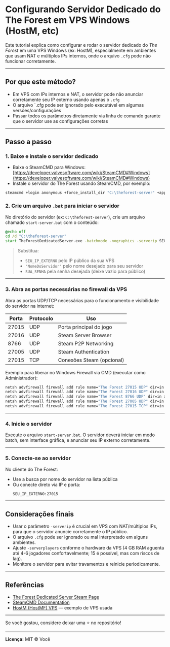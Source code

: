 # Configurando Servidor Dedicado do The Forest em VPS Windows (HostM, etc)

Este tutorial explica como configurar e rodar o servidor dedicado do *The Forest* em uma VPS Windows (ex: HostM), especialmente em ambientes que usam NAT e múltiplos IPs internos, onde o arquivo `.cfg` pode não funcionar corretamente.

---

## Por que este método?

- Em VPS com IPs internos e NAT, o servidor pode não anunciar corretamente seu IP externo usando apenas o `.cfg`
- O arquivo `.cfg pode ser ignorado pelo executável em algumas versões/configurações
- Passar todos os parâmetros diretamente via linha de comando garante que o servidor use as configurações corretas

---

## Passo a passo

### 1. Baixe e instale o servidor dedicado

- Baixe o SteamCMD para Windows:  
  [https://developer.valvesoftware.com/wiki/SteamCMD#Windows](https://developer.valvesoftware.com/wiki/SteamCMD#Windows)
- Instale o servidor do The Forest usando SteamCMD, por exemplo:

```bat
steamcmd +login anonymous +force_install_dir "C:\theforest-server" +app_update 556450 validate +quit
```

### 2. Crie um arquivo `.bat` para iniciar o servidor

No diretório do servidor (ex: `C:\theforest-server`), crie um arquivo chamado `start-server.bat` com o conteúdo:

```bat
@echo off
cd /d "C:\theforest-server"
start TheForestDedicatedServer.exe -batchmode -nographics -serverip SEU_IP_EXTERNO -serversteamport 8766 -servergameport 27015 -serverqueryport 27016 -servername NomeDoServidor -serverplayers 15 -difficulty Normal -inittype Continue -slot 1 -serverpassword SUA_SENHA
```

> Substitua:  
> - `SEU_IP_EXTERNO` pelo IP público da sua VPS  
> - `"NomeDoServidor"` pelo nome desejado para seu servidor  
> - `SUA_SENHA` pela senha desejada (deixe vazio para público)

---

### 3. Abra as portas necessárias no firewall da VPS

Abra as portas UDP/TCP necessárias para o funcionamento e visibilidade do servidor na internet:

| Porta  | Protocolo | Uso                  |
|--------|-----------|----------------------|
| 27015  | UDP       | Porta principal do jogo |
| 27016  | UDP       | Steam Server Browser  |
| 8766   | UDP       | Steam P2P Networking |
| 27005  | UDP       | Steam Authentication |
| 27015  | TCP       | Conexões Steam (opcional) |

Exemplo para liberar no Windows Firewall via CMD (executar como Administrador):

```bat
netsh advfirewall firewall add rule name="The Forest 27015 UDP" dir=in action=allow protocol=UDP localport=27015
netsh advfirewall firewall add rule name="The Forest 27016 UDP" dir=in action=allow protocol=UDP localport=27016
netsh advfirewall firewall add rule name="The Forest 8766 UDP" dir=in action=allow protocol=UDP localport=8766
netsh advfirewall firewall add rule name="The Forest 27005 UDP" dir=in action=allow protocol=UDP localport=27005
netsh advfirewall firewall add rule name="The Forest 27015 TCP" dir=in action=allow protocol=TCP localport=27015
```

---

### 4. Inicie o servidor

Execute o arquivo `start-server.bat`. O servidor deverá iniciar em modo batch, sem interface gráfica, e anunciar seu IP externo corretamente.

---

### 5. Conecte-se ao servidor

No cliente do The Forest:

- Use a busca por nome do servidor na lista pública  
- Ou conecte direto via IP e porta:  
  ```
  SEU_IP_EXTERNO:27015
  ```

---

## Considerações finais

- Usar o parâmetro `-serverip` é crucial em VPS com NAT/múltiplos IPs, para que o servidor anuncie corretamente o IP público.
- O arquivo `.cfg` pode ser ignorado ou mal interpretado em alguns ambientes.
- Ajuste `-serverplayers` conforme o hardware da VPS (4 GB RAM aguenta até 4-6 jogadores confortavelmente; 15 é possível, mas com riscos de lag).
- Monitore o servidor para evitar travamentos e reinicie periodicamente.

---

## Referências

- [The Forest Dedicated Server Steam Page](https://store.steampowered.com/app/556450/The_Forest_Dedicated_Server/)
- [SteamCMD Documentation](https://developer.valvesoftware.com/wiki/SteamCMD)
- [HostM (HostMF) VPS](https://hostm.com.br) — exemplo de VPS usada

---

Se você gostou, considere deixar uma ⭐ no repositório!

---

**Licença:** MIT © Você

